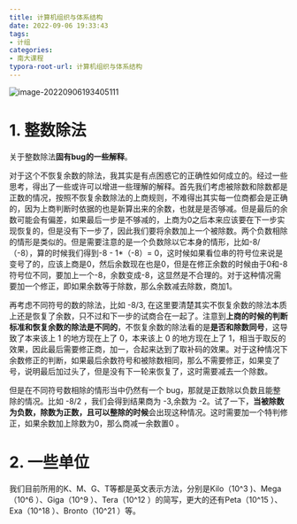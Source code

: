 ```yaml
---
title: 计算机组织与体系结构
date: 2022-09-06 19:33:43
tags:
- 计组
categories:
- 南大课程
typora-root-url: 计算机组织与体系结构
---
```


![image-20220906193405111](image-20220906193405111.png)

# 1. 整数除法

关于整数除法**固有bug的一些解释**。

对于这个不恢复余数的除法，我其实是有点困惑它的正确性如何成立的。经过一些思考，得出了一些或许可以增进一些理解的解释。首先我们考虑被除数和除数都是正数的情况，按照不恢复余数除法的上商规则，不难得出其实每一位商都会是正确的，因为上商判断时依据的也是新算出来的余数，也就是是否够减。但是最后的余数可能会有偏差，如果最后一步是不够减的，上商为0之后本来应该要在下一步实现恢复的，但是没有下一步了，因此我们要将余数加上一个被除数。两个负数相除的情形是类似的。但是需要注意的是一个负数除以它本身的情形，比如-8/（-8），算的时候我们得到-8 - 1*（-8）= 0，这时候如果看位串的符号位来说是变号了的，应该上商是0，然后余数现在也是0，但是在修正余数的时候由于0和-8符号位不同，要加上一个-8，余数变成-8，这显然是不合理的。对于这种情况需要加一个修正，即如果余数等于除数，那么余数减去除数，商加1。

再考虑不同符号的数的除法，比如 -8/3, 在这里要清楚其实不恢复余数的除法本质上还是恢复了余数，只不过和下一步的试商合在一起了。注意到**上商的时候的判断标准和恢复余数的除法是不同的**，不恢复余数的除法看的是**是否和除数同号**，这导致了本来该上 1 的地方现在上了 0，本来该上 0 的地方现在上了 1，相当于取反的效果，因此最后需要修正商，加一，合起来达到了取补码的效果。对于这种情况下余数修正的判断，如果最后余数符号和被除数相同，那么不需要修正，如果变了号，说明最后加过头了，但是没有下一轮来恢复了，这时需要减去一个除数。

但是在不同符号数相除的情形当中仍然有一个 bug，那就是正数除以负数且能整除的情况。比如 -8/2 ，我们会得到结果商为 -3,余数为 -2。试了一下，**当被除数为负数，除数为正数，且可以整除的时候**会出现这种情况。这时需要加一个特判修正，如果余数加上除数为0，那么商减一余数置0 。

# 2. 一些单位

我们目前所用的K、M、G、T等都是英文表示方法，分别是Kilo（10^3 )、Mega（10^6 ）、Giga（10^9 ）、Tera（10^12 ）的简写，更大的还有Peta（10^15 ）、Exa（10^18 ）、Bronto（10^21 ）等。

